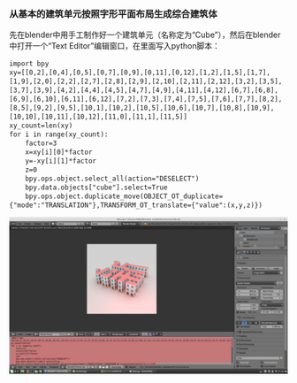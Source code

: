 ### 从基本的建筑单元按照字形平面布局生成综合建筑体

先在blender中用手工制作好一个建筑单元（名称定为“Cube”），然后在blender中打开一个“Text Editor”编辑窗口，在里面写入python脚本：

    import bpy
    xy=[[0,2],[0,4],[0,5],[0,7],[0,9],[0,11],[0,12],[1,2],[1,5],[1,7],[1,9],[2,0],[2,2],[2,7],[2,8],[2,9],[2,10],[2,11],[2,12],[3,2],[3,5],[3,7],[3,9],[4,2],[4,4],[4,5],[4,7],[4,9],[4,11],[4,12],[6,7],[6,8],[6,9],[6,10],[6,11],[6,12],[7,2],[7,3],[7,4],[7,5],[7,6],[7,7],[8,2],[8,5],[9,2],[9,5],[10,1],[10,2],[10,5],[10,6],[10,7],[10,8],[10,9],[10,10],[10,11],[10,12],[11,0],[11,1],[11,5]]
    xy_count=len(xy)
    for i in range(xy_count):
        factor=3
        x=xy[i][0]*factor
        y=-xy[i][1]*factor
        z=0
        bpy.ops.object.select_all(action="DESELECT")
        bpy.data.objects["cube"].select=True
        bpy.ops.object.duplicate_move(OBJECT_OT_duplicate={"mode":"TRANSLATION"},TRANSFORM_OT_translate={"value":(x,y,z)})
        

![](mDrivEngine/20180218211811398.png)        
